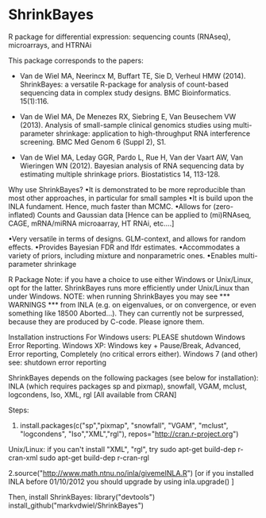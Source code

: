# ShrinkBayes
R package for differential expression: sequencing counts (RNAseq), microarrays, and HTRNAi

This package corresponds to the papers:

- Van de Wiel MA, Neerincx M, Buffart TE, Sie D, Verheul HMW (2014). ShrinkBayes: a versatile R-package for analysis of count-based sequencing data in complex study designs. BMC Bioinformatics. 15(1):116.

- Van de Wiel MA,  De Menezes RX, Siebring E, Van Beusechem VW (2013). Analysis of small-sample clinical genomics studies using multi-parameter shrinkage: application to high-throughput RNA interference screening. BMC Med Genom 6 (Suppl 2), S1.

- Van de Wiel MA, Leday GGR, Pardo L, Rue H, Van der Vaart AW, Van Wieringen WN (2012). Bayesian analysis of RNA sequencing data by estimating multiple shrinkage priors. Biostatistics 14, 113-128.


Why use ShrinkBayes?
•It is demonstrated to be more reproducible than most other approaches, in particular for small samples
•It is build upon the INLA fundament. Hence, much faster than MCMC.
•Allows for (zero-inflated) Counts and Gaussian data [Hence can be applied to (mi)RNAseq, CAGE, mRNA/miRNA microaarray, HT RNAi, etc....]

•Very versatile in terms of designs. GLM-context, and allows for random effects.
•Provides Bayesian FDR and lfdr estimates.
•Accommodates a variety of priors, including mixture and nonparametric ones.
•Enables multi-parameter shrinkage

R Package
Note: if you have a choice to use either Windows or Unix/Linux, opt for the latter. ShrinkBayes runs more efficiently under Unix/Linux than under Windows. NOTE:  when running ShrinkBayes you may see *** WARNINGS ***  from INLA (e.g. on eigenvalues, or on convergence, or even something like 18500 Aborted...). They can currently not be surpressed, because they are produced by C-code. Please ignore them. 

Installation instructions
 For Windows users: PLEASE shutdown Windows Error Reporting. Windows XP: Windows key + Pause/Break, Advanced, Error reporting, Completely (no critical errors either). Windows 7 (and other) see: shutdown error reporting

ShrinkBayes depends on the following packages (see below for installation): 
INLA  (which requires packages sp and pixmap), snowfall, VGAM, mclust, logcondens, Iso, XML, rgl [All available from CRAN]

Steps:
 1. install.packages(c("sp","pixmap", "snowfall", "VGAM", "mclust", "logcondens", "Iso","XML","rgl"), repos="http://cran.r-project.org")

Unix/Linux: if you can't install "XML", "rgl", try
sudo apt-get build-dep r-cran-xml
sudo apt-get build-dep r-cran-rgl

2.source("http://www.math.ntnu.no/inla/givemeINLA.R") 
 [or if you installed INLA before 01/10/2012 you should upgrade by using inla.upgrade() ]

Then, install ShrinkBayes:
library("devtools")
install_github("markvdwiel/ShrinkBayes")

